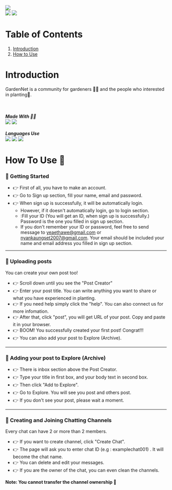 <img src="https://hits.seeyoufarm.com/api/count/incr/badge.svg?url=https%3A%2F%2Fgithub.com%2F{Yaethwe}1212%2Fhit-counter"><br>
<img src="https://img.shields.io/badge/firebase-ffca28?style=for-the-badge&logo=firebase&logoColor=black">
<img src="https://img.shields.io/badge/netlify-00C7B7?style=for-the-badge&logo=netlify&logoColor=white">
# Table of Contents

1. [Introduction](#introduction)
2. [How to Use](#how_to_use)

<a id="introduction"></a>
# Introduction
GardenNet is a community for gardeners :farmer: and the people who interested in planting:seedling:.
<br><br><br><br>
***Made With :technologist:*** 
<br>
<img src="https://img.shields.io/badge/Notepad++-90E59A.svg?style=for-the-badge&logo=notepad%2B%2B&logoColor=black">
<img src="https://img.shields.io/badge/Visual_Studio_Code-0078D4?style=for-the-badge&logo=visual%20studio%20code&logoColor=white">
<br><br>
***Languages Use***<br>
<img src="https://img.shields.io/badge/HTML5-E34F26?style=for-the-badge&logo=html5&logoColor=white">
<img src="https://img.shields.io/badge/JavaScript-323330?style=for-the-badge&logo=javascript&logoColor=F7DF1E">
<img src="https://img.shields.io/badge/CSS3-1572B6?style=for-the-badge&logo=css3&logoColor=white">
<br>
<a id="how_to_use"></a>
# How To Use :thinking:
### :key: Getting Started
- :point_right: First of all, you have to make an account. 
- :point_right: Go to Sign up section, fill your name, email and password.
- :point_right: When sign up is successfully, it will be automatically login.
    - However, if it doesn't automatically login, go to login section.
    - :Fill your ID (You will get an ID, when sign up is successfully.) Password is the one you filled in sign up section.
    - If you don't remember your ID or password, feel free to send message to yeaethawe@gmail.com or nyankaungset2007@gmail.com. Your email should be included your name and email address you filled in sign up section.
*****
### :key: Uploading posts
You can create your own post too!
- :point_right: Scroll down until you see the "Post Creator"
- :point_right: Enter your post title. You can write anything you want to share or what you have experienced in planting. 
- :point_right: If you need help simply click the "help". You can also connect us for more infomation.
- :point_right: After that, click "post", you will get URL of your post. Copy and paste it in your browser.
- :point_right: BOOM! You successfully created your first post! Congrat!!!
- :point_right: You can also add your post to Explore (Archive).
*****
### :key: Adding your post to Explore (Archive)
- :point_right: There is inbox section above the Post Creator.
- :point_right: Type your title in first box, and your body text in second box. 
- :point_right: Then click "Add to Explore".
- :point_right: Go to Explore. You will see you post and others post.
- :point_right: If you don't see your post, please wait a moment.
*****
### :key: Creating and Joining Chatting Channels
Every chat can have 2 or more than 2 members.
- :point_right: If you want to create channel, click "Create Chat".
- :point_right: The page will ask you to enter chat ID (e.g : examplechat001) . It will become the chat name.
- :point_right: You can delete and edit your messages.
- :point_right: If you are the owner of the chat, you can even clean the channels.

**Note: You cannot transfer the channel ownership :no_entry_sign:**
